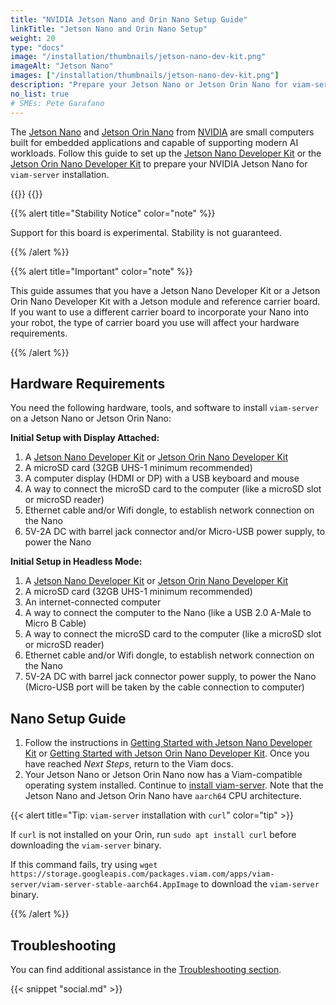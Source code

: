 ```yaml
---
title: "NVIDIA Jetson Nano and Orin Nano Setup Guide"
linkTitle: "Jetson Nano and Orin Nano Setup"
weight: 20
type: "docs"
image: "/installation/thumbnails/jetson-nano-dev-kit.png"
imageAlt: "Jetson Nano"
images: ["/installation/thumbnails/jetson-nano-dev-kit.png"]
description: "Prepare your Jetson Nano or Jetson Orin Nano for viam-server installation."
no_list: true
# SMEs: Pete Garafano
---
```


The [Jetson Nano](https://developer.nvidia.com/embedded/jetson-nano) and [Jetson Orin Nano](https://www.nvidia.com/en-us/autonomous-machines/embedded-systems/jetson-orin) from [NVIDIA](https://www.nvidia.com/) are small computers built for embedded applications and capable of supporting modern AI workloads.
Follow this guide to set up the [Jetson Nano Developer Kit](https://developer.nvidia.com/embedded/jetson-nano-developer-kit) or the [Jetson Orin Nano Developer Kit](https://developer.nvidia.com/embedded/jetson-agx-orin-developer-kit) to prepare your NVIDIA Jetson Nano for `viam-server` installation.

<div class="td-max-width-on-larger-screens text-center">
{{<imgproc src="installation/thumbnails/jetson-nano-dev-kit.png" resize="200x" alt="The front of the NVIDIA Jetson Nano single-board computer development kit.">}}
{{<imgproc src="installation/thumbnails/jetson-orin-nano.jpeg" resize="200x" alt="The front of the NVIDIA Jetson Orin Nano single-board computer development kit.">}}
</div>

{{% alert title="Stability Notice" color="note" %}}

Support for this board is experimental.
Stability is not guaranteed.

{{% /alert %}}

{{% alert title="Important" color="note" %}}

This guide assumes that you have a Jetson Nano Developer Kit or a Jetson Orin Nano Developer Kit with a Jetson module and reference carrier board.
If you want to use a different carrier board to incorporate your Nano into your robot, the type of carrier board you use will affect your hardware requirements.

{{% /alert %}}

## Hardware Requirements

You need the following hardware, tools, and software to install `viam-server` on a Jetson Nano or Jetson Orin Nano:

**Initial Setup with Display Attached:**

1. A [Jetson Nano Developer Kit](https://developer.nvidia.com/embedded/jetson-nano-developer-kit) or [Jetson Orin Nano Developer Kit](https://developer.nvidia.com/embedded/jetson-agx-orin-developer-kit)
2. A microSD card (32GB UHS-1 minimum recommended)
3. A computer display (HDMI or DP) with a USB keyboard and mouse
4. A way to connect the microSD card to the computer (like a microSD slot or microSD reader)
5. Ethernet cable and/or Wifi dongle, to establish network connection on the Nano
6. 5V-2A DC with barrel jack connector and/or Micro-USB power supply, to power the Nano

**Initial Setup in Headless Mode:**

1. A [Jetson Nano Developer Kit](https://developer.nvidia.com/embedded/jetson-nano-developer-kit) or [Jetson Orin Nano Developer Kit](https://developer.nvidia.com/embedded/jetson-agx-orin-developer-kit)
2. A microSD card (32GB UHS-1 minimum recommended)
3. An internet-connected computer
4. A way to connect the computer to the Nano (like a USB 2.0 A-Male to Micro B Cable)
5. A way to connect the microSD card to the computer (like a microSD slot or microSD reader)
6. Ethernet cable and/or Wifi dongle, to establish network connection on the Nano
7. 5V-2A DC with barrel jack connector power supply, to power the Nano (Micro-USB port will be taken by the cable connection to computer)

## Nano Setup Guide

1. Follow the instructions in [Getting Started with Jetson Nano Developer Kit](https://developer.nvidia.com/embedded/learn/get-started-jetson-nano-devkit) or [Getting Started with Jetson Orin Nano Developer Kit](https://developer.nvidia.com/embedded/learn/get-started-jetson-orin-nano-devkit).
   Once you have reached *Next Steps*, return to the Viam docs.
2. Your Jetson Nano or Jetson Orin Nano now has a Viam-compatible operating system installed.
   Continue to [install viam-server](/installation/#install-viam-server).
   Note that the Jetson Nano and Jetson Orin Nano have `aarch64` CPU architecture.

{{< alert title="Tip: <code>viam-server</code> installation with <code>curl</code>" color="tip" >}}

If `curl` is not installed on your Orin, run `sudo apt install curl` before downloading the `viam-server` binary.

If this command fails, try using `wget https://storage.googleapis.com/packages.viam.com/apps/viam-server/viam-server-stable-aarch64.AppImage` to download the `viam-server` binary.

{{% /alert %}}

## Troubleshooting

You can find additional assistance in the [Troubleshooting section](/appendix/troubleshooting/).

{{< snippet "social.md" >}}
